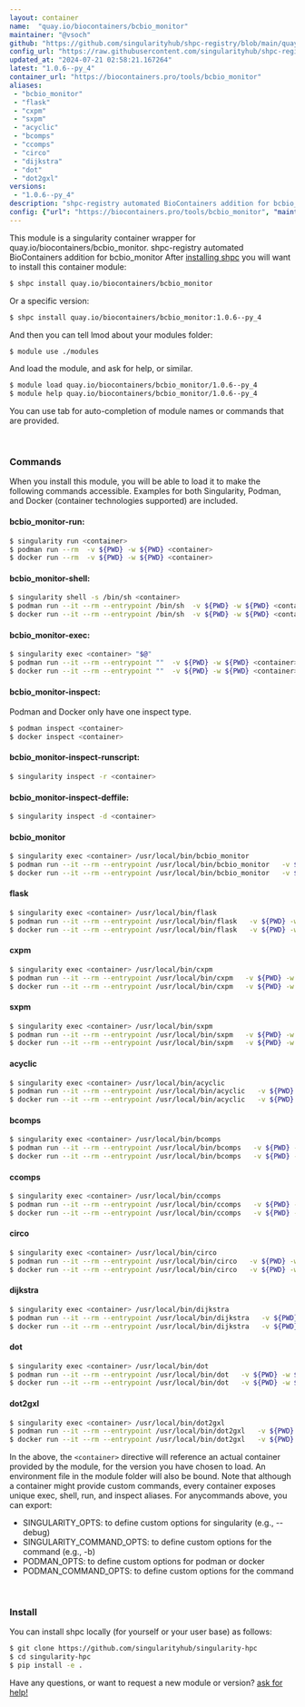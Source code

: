 ```yaml
---
layout: container
name:  "quay.io/biocontainers/bcbio_monitor"
maintainer: "@vsoch"
github: "https://github.com/singularityhub/shpc-registry/blob/main/quay.io/biocontainers/bcbio_monitor/container.yaml"
config_url: "https://raw.githubusercontent.com/singularityhub/shpc-registry/main/quay.io/biocontainers/bcbio_monitor/container.yaml"
updated_at: "2024-07-21 02:58:21.167264"
latest: "1.0.6--py_4"
container_url: "https://biocontainers.pro/tools/bcbio_monitor"
aliases:
 - "bcbio_monitor"
 - "flask"
 - "cxpm"
 - "sxpm"
 - "acyclic"
 - "bcomps"
 - "ccomps"
 - "circo"
 - "dijkstra"
 - "dot"
 - "dot2gxl"
versions:
 - "1.0.6--py_4"
description: "shpc-registry automated BioContainers addition for bcbio_monitor"
config: {"url": "https://biocontainers.pro/tools/bcbio_monitor", "maintainer": "@vsoch", "description": "shpc-registry automated BioContainers addition for bcbio_monitor", "latest": {"1.0.6--py_4": "sha256:0fd543640a4e9f4bcfc24b56e2219910ae37ac0170fa64c69fd37118fa830979"}, "tags": {"1.0.6--py_4": "sha256:0fd543640a4e9f4bcfc24b56e2219910ae37ac0170fa64c69fd37118fa830979"}, "docker": "quay.io/biocontainers/bcbio_monitor", "aliases": {"bcbio_monitor": "/usr/local/bin/bcbio_monitor", "flask": "/usr/local/bin/flask", "cxpm": "/usr/local/bin/cxpm", "sxpm": "/usr/local/bin/sxpm", "acyclic": "/usr/local/bin/acyclic", "bcomps": "/usr/local/bin/bcomps", "ccomps": "/usr/local/bin/ccomps", "circo": "/usr/local/bin/circo", "dijkstra": "/usr/local/bin/dijkstra", "dot": "/usr/local/bin/dot", "dot2gxl": "/usr/local/bin/dot2gxl"}}
---
```


This module is a singularity container wrapper for quay.io/biocontainers/bcbio_monitor.
shpc-registry automated BioContainers addition for bcbio_monitor
After [installing shpc](#install) you will want to install this container module:


```bash
$ shpc install quay.io/biocontainers/bcbio_monitor
```

Or a specific version:

```bash
$ shpc install quay.io/biocontainers/bcbio_monitor:1.0.6--py_4
```

And then you can tell lmod about your modules folder:

```bash
$ module use ./modules
```

And load the module, and ask for help, or similar.

```bash
$ module load quay.io/biocontainers/bcbio_monitor/1.0.6--py_4
$ module help quay.io/biocontainers/bcbio_monitor/1.0.6--py_4
```

You can use tab for auto-completion of module names or commands that are provided.

<br>

### Commands

When you install this module, you will be able to load it to make the following commands accessible.
Examples for both Singularity, Podman, and Docker (container technologies supported) are included.

#### bcbio_monitor-run:

```bash
$ singularity run <container>
$ podman run --rm  -v ${PWD} -w ${PWD} <container>
$ docker run --rm  -v ${PWD} -w ${PWD} <container>
```

#### bcbio_monitor-shell:

```bash
$ singularity shell -s /bin/sh <container>
$ podman run --it --rm --entrypoint /bin/sh  -v ${PWD} -w ${PWD} <container>
$ docker run --it --rm --entrypoint /bin/sh  -v ${PWD} -w ${PWD} <container>
```

#### bcbio_monitor-exec:

```bash
$ singularity exec <container> "$@"
$ podman run --it --rm --entrypoint ""  -v ${PWD} -w ${PWD} <container> "$@"
$ docker run --it --rm --entrypoint ""  -v ${PWD} -w ${PWD} <container> "$@"
```

#### bcbio_monitor-inspect:

Podman and Docker only have one inspect type.

```bash
$ podman inspect <container>
$ docker inspect <container>
```

#### bcbio_monitor-inspect-runscript:

```bash
$ singularity inspect -r <container>
```

#### bcbio_monitor-inspect-deffile:

```bash
$ singularity inspect -d <container>
```


#### bcbio_monitor

```bash
$ singularity exec <container> /usr/local/bin/bcbio_monitor
$ podman run --it --rm --entrypoint /usr/local/bin/bcbio_monitor   -v ${PWD} -w ${PWD} <container> -c " $@"
$ docker run --it --rm --entrypoint /usr/local/bin/bcbio_monitor   -v ${PWD} -w ${PWD} <container> -c " $@"
```


#### flask

```bash
$ singularity exec <container> /usr/local/bin/flask
$ podman run --it --rm --entrypoint /usr/local/bin/flask   -v ${PWD} -w ${PWD} <container> -c " $@"
$ docker run --it --rm --entrypoint /usr/local/bin/flask   -v ${PWD} -w ${PWD} <container> -c " $@"
```


#### cxpm

```bash
$ singularity exec <container> /usr/local/bin/cxpm
$ podman run --it --rm --entrypoint /usr/local/bin/cxpm   -v ${PWD} -w ${PWD} <container> -c " $@"
$ docker run --it --rm --entrypoint /usr/local/bin/cxpm   -v ${PWD} -w ${PWD} <container> -c " $@"
```


#### sxpm

```bash
$ singularity exec <container> /usr/local/bin/sxpm
$ podman run --it --rm --entrypoint /usr/local/bin/sxpm   -v ${PWD} -w ${PWD} <container> -c " $@"
$ docker run --it --rm --entrypoint /usr/local/bin/sxpm   -v ${PWD} -w ${PWD} <container> -c " $@"
```


#### acyclic

```bash
$ singularity exec <container> /usr/local/bin/acyclic
$ podman run --it --rm --entrypoint /usr/local/bin/acyclic   -v ${PWD} -w ${PWD} <container> -c " $@"
$ docker run --it --rm --entrypoint /usr/local/bin/acyclic   -v ${PWD} -w ${PWD} <container> -c " $@"
```


#### bcomps

```bash
$ singularity exec <container> /usr/local/bin/bcomps
$ podman run --it --rm --entrypoint /usr/local/bin/bcomps   -v ${PWD} -w ${PWD} <container> -c " $@"
$ docker run --it --rm --entrypoint /usr/local/bin/bcomps   -v ${PWD} -w ${PWD} <container> -c " $@"
```


#### ccomps

```bash
$ singularity exec <container> /usr/local/bin/ccomps
$ podman run --it --rm --entrypoint /usr/local/bin/ccomps   -v ${PWD} -w ${PWD} <container> -c " $@"
$ docker run --it --rm --entrypoint /usr/local/bin/ccomps   -v ${PWD} -w ${PWD} <container> -c " $@"
```


#### circo

```bash
$ singularity exec <container> /usr/local/bin/circo
$ podman run --it --rm --entrypoint /usr/local/bin/circo   -v ${PWD} -w ${PWD} <container> -c " $@"
$ docker run --it --rm --entrypoint /usr/local/bin/circo   -v ${PWD} -w ${PWD} <container> -c " $@"
```


#### dijkstra

```bash
$ singularity exec <container> /usr/local/bin/dijkstra
$ podman run --it --rm --entrypoint /usr/local/bin/dijkstra   -v ${PWD} -w ${PWD} <container> -c " $@"
$ docker run --it --rm --entrypoint /usr/local/bin/dijkstra   -v ${PWD} -w ${PWD} <container> -c " $@"
```


#### dot

```bash
$ singularity exec <container> /usr/local/bin/dot
$ podman run --it --rm --entrypoint /usr/local/bin/dot   -v ${PWD} -w ${PWD} <container> -c " $@"
$ docker run --it --rm --entrypoint /usr/local/bin/dot   -v ${PWD} -w ${PWD} <container> -c " $@"
```


#### dot2gxl

```bash
$ singularity exec <container> /usr/local/bin/dot2gxl
$ podman run --it --rm --entrypoint /usr/local/bin/dot2gxl   -v ${PWD} -w ${PWD} <container> -c " $@"
$ docker run --it --rm --entrypoint /usr/local/bin/dot2gxl   -v ${PWD} -w ${PWD} <container> -c " $@"
```



In the above, the `<container>` directive will reference an actual container provided
by the module, for the version you have chosen to load. An environment file in the
module folder will also be bound. Note that although a container
might provide custom commands, every container exposes unique exec, shell, run, and
inspect aliases. For anycommands above, you can export:

 - SINGULARITY_OPTS: to define custom options for singularity (e.g., --debug)
 - SINGULARITY_COMMAND_OPTS: to define custom options for the command (e.g., -b)
 - PODMAN_OPTS: to define custom options for podman or docker
 - PODMAN_COMMAND_OPTS: to define custom options for the command

<br>

### Install

You can install shpc locally (for yourself or your user base) as follows:

```bash
$ git clone https://github.com/singularityhub/singularity-hpc
$ cd singularity-hpc
$ pip install -e .
```

Have any questions, or want to request a new module or version? [ask for help!](https://github.com/singularityhub/singularity-hpc/issues)